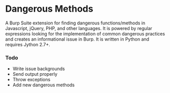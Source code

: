 # Dangerous Methods
A Burp Suite extension for finding dangerous functions/methods in Javascript, jQuery, PHP, and other languages. It is powered by regular expressions looking
for the implementation of common dangerous practices and creates an informational issue in Burp. It is written in Python and requires Jython 2.7+. 

### Todo
* Write issue backgrounds
* Send output properly
* Throw exceptions
* Add new dangerous methods
